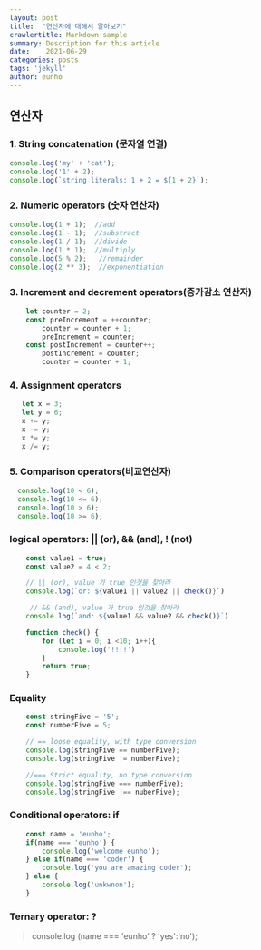 ```yaml
---
layout: post
title:  "연산자에 대해서 알아보기"
crawlertitle: Markdown sample
summary: Description for this article
date:    2021-06-29
categories: posts
tags: 'jekyll'
author: eunho
---
```


## 연산자

### 1. String concatenation (문자열 연결)
```javascript
console.log('my' + 'cat');
console.log('1' + 2);
console.log(`string literals: 1 + 2 = ${1 + 2}`);
```
### 2. Numeric operators (숫자 연산자)
```javascript
console.log(1 + 1);  //add
console.log(1 - 1);  //substract
console.log(1 / 1);  //divide
console.log(1 * 1);  //multiply
console.log(5 % 2);   //remainder
console.log(2 ** 3);  //exponentiation
```

### 3. Increment and decrement operators(증가감소 연산자)
```javascript
    let counter = 2;
    const preIncrement = ++counter;
        counter = counter + 1;
        preIncrement = counter;
    const postIncrement = counter++;
        postIncrement = counter;
        counter = counter + 1;    
```

### 4. Assignment operators
```javascript
   let x = 3;
   let y = 6;
   x += y;
   x -= y;
   x *= y;
   x /= y;
```

### 5. Comparison operators(비교연산자)
```javascript
  console.log(10 < 6);
  console.log(10 <= 6);
  console.log(10 > 6);
  console.log(10 >= 6);
```

### logical operators: || (or), && (and), ! (not)
```javascript
    const value1 = true;
    const value2 = 4 < 2;

    // || (or), value 가 true 인것을 찾아라
    console.log(`or: ${value1 || value2 || check()}`)

     // && (and), value 가 true 인것을 찾아라
    console.log(`and: ${value1 && value2 && check()}`)

    function check() {
        for (let i = 0; i <10; i++){
            console.log('!!!!')
        }
        return true;
    } 

```

### Equality

```javascript
    const stringFive = '5';
    const numberFive = 5;

    // == loose equality, with type conversion
    console.log(stringFive == numberFive);
    console.log(stringFive != numberFive);

    //=== Strict equality, no type conversion
    console.log(stringFive === numberFive);
    console.log(stringFive !== nuberFive);

```

### Conditional operators: if
```javascript
    const name = 'eunho';
    if(name === 'eunho') {
        console.log('welcome eunho');
    } else if(name === 'coder') {
        console.log('you are amazing coder');
    } else {
        console.log('unkwnon');
    }
```

### Ternary operator: ?
> console.log (name === 'eunho' ? 'yes':'no');

